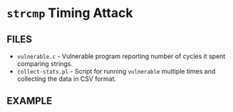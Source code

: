 # `strcmp` Timing Attack

## FILES

* `vulnerable.c` - Vulnerable program reporting number of cycles it spent
    comparing strings.
* `collect-stats.pl` - Script for running `vulnerable` multiple times and
    collecting the data in CSV format.

## EXAMPLE
